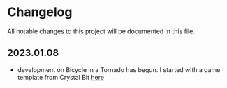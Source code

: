 # Changelog

All notable changes to this project will be documented in this file.

## 2023.01.08

- development on Bicycle in a Tornado has begun. I started with a game template from Crystal Bit [here](https://github.com/crystal-bit/godot-game-template)
